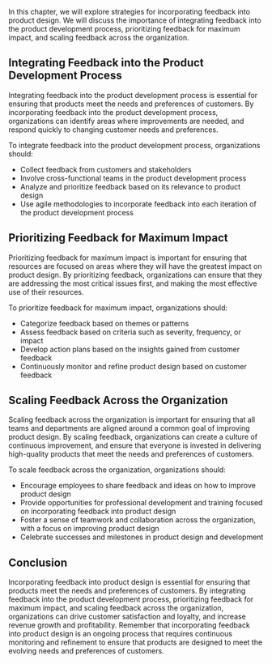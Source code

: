 
In this chapter, we will explore strategies for incorporating feedback into product design. We will discuss the importance of integrating feedback into the product development process, prioritizing feedback for maximum impact, and scaling feedback across the organization.

Integrating Feedback into the Product Development Process
---------------------------------------------------------

Integrating feedback into the product development process is essential for ensuring that products meet the needs and preferences of customers. By incorporating feedback into the product development process, organizations can identify areas where improvements are needed, and respond quickly to changing customer needs and preferences.

To integrate feedback into the product development process, organizations should:

* Collect feedback from customers and stakeholders
* Involve cross-functional teams in the product development process
* Analyze and prioritize feedback based on its relevance to product design
* Use agile methodologies to incorporate feedback into each iteration of the product development process

Prioritizing Feedback for Maximum Impact
----------------------------------------

Prioritizing feedback for maximum impact is important for ensuring that resources are focused on areas where they will have the greatest impact on product design. By prioritizing feedback, organizations can ensure that they are addressing the most critical issues first, and making the most effective use of their resources.

To prioritize feedback for maximum impact, organizations should:

* Categorize feedback based on themes or patterns
* Assess feedback based on criteria such as severity, frequency, or impact
* Develop action plans based on the insights gained from customer feedback
* Continuously monitor and refine product design based on customer feedback

Scaling Feedback Across the Organization
----------------------------------------

Scaling feedback across the organization is important for ensuring that all teams and departments are aligned around a common goal of improving product design. By scaling feedback, organizations can create a culture of continuous improvement, and ensure that everyone is invested in delivering high-quality products that meet the needs and preferences of customers.

To scale feedback across the organization, organizations should:

* Encourage employees to share feedback and ideas on how to improve product design
* Provide opportunities for professional development and training focused on incorporating feedback into product design
* Foster a sense of teamwork and collaboration across the organization, with a focus on improving product design
* Celebrate successes and milestones in product design and development

Conclusion
----------

Incorporating feedback into product design is essential for ensuring that products meet the needs and preferences of customers. By integrating feedback into the product development process, prioritizing feedback for maximum impact, and scaling feedback across the organization, organizations can drive customer satisfaction and loyalty, and increase revenue growth and profitability. Remember that incorporating feedback into product design is an ongoing process that requires continuous monitoring and refinement to ensure that products are designed to meet the evolving needs and preferences of customers.
